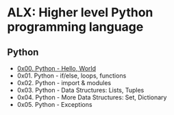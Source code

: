 # ALX: Higher level Python programming language
## Python
- [0x00. Python - Hello, World](./0x00-python-hello_world) 
- 0x01. Python - if/else, loops, functions 
- 0x02. Python - import & modules 
- 0x03. Python - Data Structures: Lists, Tuples 
- 0x04. Python - More Data Structures: Set, Dictionary 
- 0x05. Python - Exceptions 
